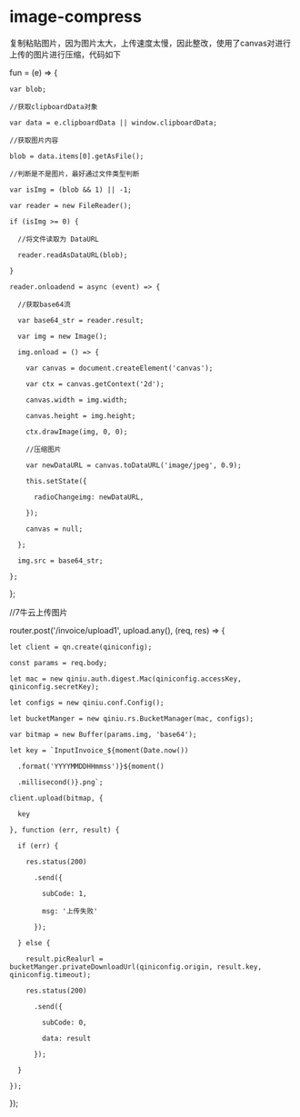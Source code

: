 # image-compress

复制粘贴图片，因为图片太大，上传速度太慢，因此整改，使用了canvas对进行上传的图片进行压缩，代码如下

  fun = (e) => {
  
    var blob;
    
    //获取clipboardData对象
    
    var data = e.clipboardData || window.clipboardData;
    
    //获取图片内容
    
    blob = data.items[0].getAsFile();
    
    //判断是不是图片，最好通过文件类型判断
    
    var isImg = (blob && 1) || -1;
    
    var reader = new FileReader();
    
    if (isImg >= 0) {
    
      //将文件读取为 DataURL
      
      reader.readAsDataURL(blob);
      
    }
    
    reader.onloadend = async (event) => {
    
      //获取base64流
      
      var base64_str = reader.result;
      
      var img = new Image();
      
      img.onload = () => {
      
        var canvas = document.createElement('canvas');
        
        var ctx = canvas.getContext('2d');
        
        canvas.width = img.width;
        
        canvas.height = img.height;
        
        ctx.drawImage(img, 0, 0);
        
        //压缩图片
        
        var newDataURL = canvas.toDataURL('image/jpeg', 0.9);
        
        this.setState({
        
          radioChangeimg: newDataURL,
          
        });
        
        canvas = null;
        
      };
      
      img.src = base64_str;     
      
    };
    
  };
  
  //7牛云上传图片

  router.post('/invoice/upload1', upload.any(), (req, res) => {
  
    let client = qn.create(qiniconfig);
    
    const params = req.body;
    
    let mac = new qiniu.auth.digest.Mac(qiniconfig.accessKey, qiniconfig.secretKey);
    
    let configs = new qiniu.conf.Config();
    
    let bucketManger = new qiniu.rs.BucketManager(mac, configs);
    
    var bitmap = new Buffer(params.img, 'base64');
    
    let key = `InputInvoice_${moment(Date.now())
    
      .format('YYYYMMDDHHmmss')}${moment()
      
      .millisecond()}.png`;
     
    client.upload(bitmap, {
    
      key
      
    }, function (err, result) {
    
      if (err) {
      
        res.status(200)
        
          .send({
          
            subCode: 1,
            
            msg: '上传失败'
            
          });
          
      } else {
      
        result.picRealurl = bucketManger.privateDownloadUrl(qiniconfig.origin, result.key, qiniconfig.timeout);
        
        res.status(200)
        
          .send({
          
            subCode: 0,
            
            data: result
            
          });
          
      }
      
    });
    
  });

